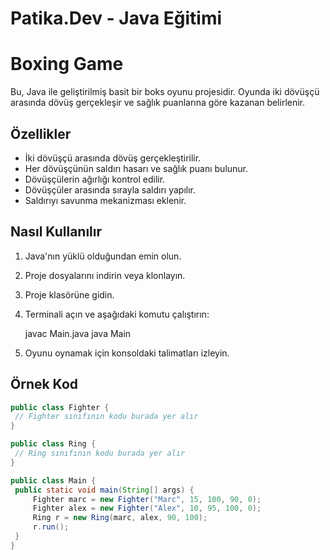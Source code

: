 # Patika.Dev - Java Eğitimi 
# Boxing Game

Bu, Java ile geliştirilmiş basit bir boks oyunu projesidir. Oyunda iki dövüşçü arasında dövüş gerçekleşir ve sağlık puanlarına göre kazanan belirlenir.

## Özellikler

- İki dövüşçü arasında dövüş gerçekleştirilir.
- Her dövüşçünün saldırı hasarı ve sağlık puanı bulunur.
- Dövüşçülerin ağırlığı kontrol edilir.
- Dövüşçüler arasında sırayla saldırı yapılır.
- Saldırıyı savunma mekanizması eklenir.

## Nasıl Kullanılır

1. Java'nın yüklü olduğundan emin olun.
2. Proje dosyalarını indirin veya klonlayın.
3. Proje klasörüne gidin.
4. Terminali açın ve aşağıdaki komutu çalıştırın:
    
    javac Main.java
    java Main
5. Oyunu oynamak için konsoldaki talimatları izleyin.

## Örnek Kod

```java
public class Fighter {
 // Fighter sınıfının kodu burada yer alır
}

public class Ring {
 // Ring sınıfının kodu burada yer alır
}

public class Main {
 public static void main(String[] args) {
     Fighter marc = new Fighter("Marc", 15, 100, 90, 0);
     Fighter alex = new Fighter("Alex", 10, 95, 100, 0);
     Ring r = new Ring(marc, alex, 90, 100);
     r.run();
 }
}
    


